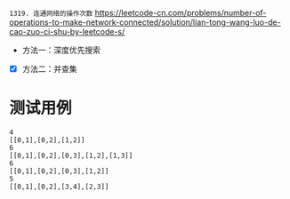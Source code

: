 
`1319. 连通网络的操作次数` https://leetcode-cn.com/problems/number-of-operations-to-make-network-connected/solution/lian-tong-wang-luo-de-cao-zuo-ci-shu-by-leetcode-s/
- 方法一：深度优先搜索
- [x] 方法二：并查集

# 测试用例

```
4
[[0,1],[0,2],[1,2]]
6
[[0,1],[0,2],[0,3],[1,2],[1,3]]
6
[[0,1],[0,2],[0,3],[1,2]]
5
[[0,1],[0,2],[3,4],[2,3]]
```
